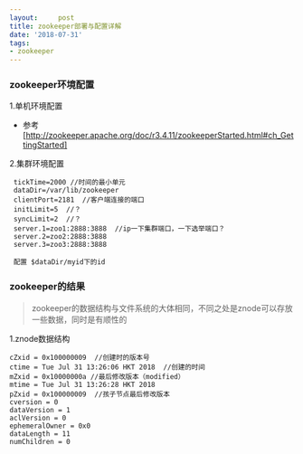 ```yaml
---
layout:     post
title: zookeeper部署与配置详解
date: '2018-07-31'
tags:
- zookeeper
---
```

### zookeeper环境配置
1.单机环境配置
   - 参考 [http://zookeeper.apache.org/doc/r3.4.11/zookeeperStarted.html#ch_GettingStarted]

2.集群环境配置
   ```
    tickTime=2000 //时间的最小单元
    dataDir=/var/lib/zookeeper
    clientPort=2181  //客户端连接的端口
    initLimit=5  //？
    syncLimit=2  //？
    server.1=zoo1:2888:3888  //ip一下集群端口，一下选举端口？
    server.2=zoo2:2888:3888
    server.3=zoo3:2888:3888
    
    配置 $dataDir/myid下的id
   ```

### zookeeper的结果
> zookeeper的数据结构与文件系统的大体相同，不同之处是znode可以存放一些数据，同时是有顺性的

1.znode数据结构
```
cZxid = 0x100000009  //创建时的版本号
ctime = Tue Jul 31 13:26:06 HKT 2018  //创建的时间
mZxid = 0x10000000a //最后修改版本（modified）
mtime = Tue Jul 31 13:26:28 HKT 2018
pZxid = 0x100000009  //孩子节点最后修改版本
cversion = 0
dataVersion = 1
aclVersion = 0
ephemeralOwner = 0x0
dataLength = 11
numChildren = 0
```



